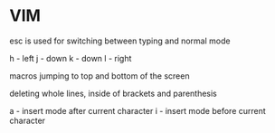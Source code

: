 # VIM

esc is used for switching between typing and normal mode

h - left
j - down
k - down
l - right

macros
jumping to top and bottom of the screen 

deleting whole lines, inside of brackets and parenthesis

a - insert mode after current character
i - insert mode before current character

